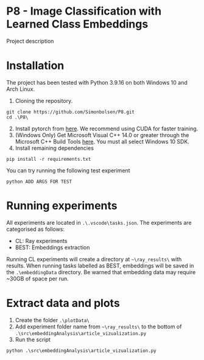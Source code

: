 # P8 - Image Classification with Learned Class Embeddings
Project description

# Installation
The project has been tested with Python 3.9.16 on both Windows 10 and Arch Linux.

1. Cloning the repository.
```shell
git clone https://github.com/Simonbolsen/P8.git
cd .\P8\
```

2. Install pytorch from [here](https://pytorch.org/get-started/locally/). We recommend using CUDA for faster training.
3. (Windows Only) Get Microsoft Visual C++ 14.0 or greater through the Microsoft C++ Build Tools [here](https://visualstudio.microsoft.com/visual-cpp-build-tools/). You must all select Windows 10 SDK.
4. Install remaining dependencies
```shell
pip install -r requirements.txt
```

You can try running the following test experiment

```shell
python ADD ARGS FOR TEST
```

# Running experiments
All experiments are located in `.\.vscode\tasks.json`. The experiments are categorised as follows:
- CL: Ray experiments
- BEST: Embeddings extraction

Running CL experiments will create a directory at `~\ray_results\` with results. When running tasks labelled as BEST, embeddings will be saved in the `.\embeddingData` directory. Be warned that embedding data may require ~30GB of space per run.

# Extract data and plots
1. Create the folder `.\plotData\`
2. Add experiment folder name from `~\ray_results\` to the bottom of `.\src\embeddingAnalysis\article_vizualization.py`
3. Run the script
```
python .\src\embeddingAnalysis\article_vizualization.py
```






